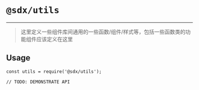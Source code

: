 # `@sdx/utils`

---

> 这里定义一些组件库间通用的一些函数/组件/样式等，包括一些函数类的功能组件应该定义在这里

## Usage

```
const utils = require('@sdx/utils');

// TODO: DEMONSTRATE API
```

